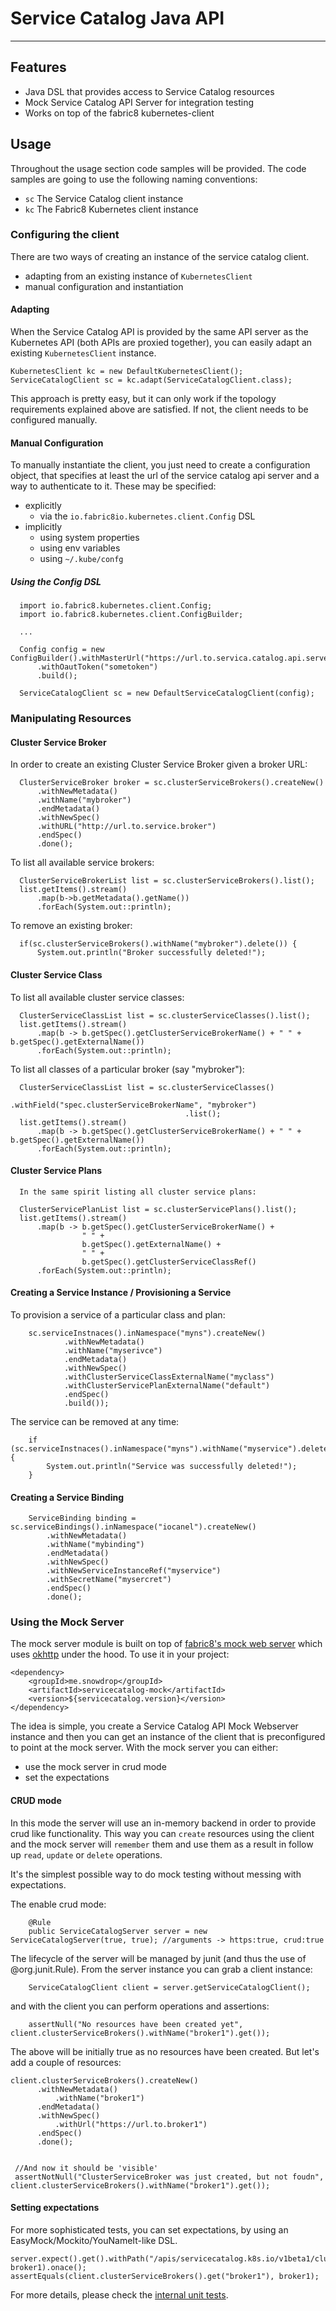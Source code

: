 # Service Catalog Java API
---

## Features

- Java DSL that provides access to Service Catalog resources
- Mock Service Catalog API Server for integration testing
- Works on top of the fabric8 kubernetes-client

## Usage

Throughout the usage section code samples will be provided. The code samples are going to use the following naming conventions:

- `sc` The Service Catalog client instance
- `kc` The Fabric8 Kubernetes client instance


### Configuring the client

There are two ways of creating an instance of the service catalog client.
- adapting from an existing instance of `KubernetesClient`
- manual configuration and instantiation

#### Adapting

When the Service Catalog API is provided by the same API server as the Kubernetes API (both APIs are proxied together), you can easily adapt an existing 
`KubernetesClient` instance.

    KubernetesClient kc = new DefaultKubernetesClient();
    ServiceCatalogClient sc = kc.adapt(ServiceCatalogClient.class);
    
This approach is pretty easy, but it can only work if the topology requirements explained above are satisfied. If not, the client needs to be configured manually.

#### Manual Configuration

To manually instantiate the client, you just need to create a configuration object, that specifies at least the url of the service catalog api server and a way to authenticate to it.
These may be specified:


- explicitly
    - via the `io.fabric8io.kubernetes.client.Config` DSL
- implicitly
    - using system properties
    - using env variables
    - using `~/.kube/confg`
    

##### Using the Config DSL

      import io.fabric8.kubernetes.client.Config;
      import io.fabric8.kubernetes.client.ConfigBuilder;
      
      ...
      
      Config config = new ConfigBuilder().withMasterUrl("https://url.to.servica.catalog.api.server")
          .withOautToken("sometoken")
          .build();
          
      ServiceCatalogClient sc = new DefaultServiceCatalogClient(config);
      

### Manipulating Resources

#### Cluster Service Broker

In order to create an existing Cluster Service Broker given a broker URL:
    
      ClusterServiceBroker broker = sc.clusterServiceBrokers().createNew()
          .withNewMetadata()
          .withName("mybroker")
          .endMetadata()
          .withNewSpec()
          .withURL("http://url.to.service.broker")
          .endSpec()
          .done();

To list all available service brokers:

      ClusterServiceBrokerList list = sc.clusterServiceBrokers().list();
      list.getItems().stream()
          .map(b->b.getMetadata().getName())
          .forEach(System.out::println);
          
         
To remove an existing broker:

      if(sc.clusterServiceBrokers().withName("mybroker").delete()) {
          System.out.println("Broker successfully deleted!");


#### Cluster Service Class

To list all available cluster service classes:

      ClusterServiceClassList list = sc.clusterServiceClasses().list();
      list.getItems().stream()
          .map(b -> b.getSpec().getClusterServiceBrokerName() + " " + b.getSpec().getExternalName())
          .forEach(System.out::println);


To list all classes of a particular broker (say "mybroker"):

      ClusterServiceClassList list = sc.clusterServiceClasses()
                                           .withField("spec.clusterServiceBrokerName", "mybroker")
                                           .list();
      list.getItems().stream()
          .map(b -> b.getSpec().getClusterServiceBrokerName() + " " + b.getSpec().getExternalName())
          .forEach(System.out::println);


#### Cluster Service Plans

      In the same spirit listing all cluster service plans:

      ClusterServicePlanList list = sc.clusterServicePlans().list();
      list.getItems().stream()
          .map(b -> b.getSpec().getClusterServiceBrokerName() + 
                    " " + 
                    b.getSpec().getExternalName() +
                    " " +
                    b.getSpec().getClusterServiceClassRef()
          .forEach(System.out::println);
 
 
#### Creating a Service Instance / Provisioning a Service

To provision a service of a particular class and plan:

        sc.serviceInstnaces().inNamespace("myns").createNew()
                .withNewMetadata()
                .withName("myserivce")
                .endMetadata()
                .withNewSpec()
                .withClusterServiceClassExternalName("myclass")
                .withClusterServicePlanExternalName("default")
                .endSpec()
                .build());


The service can be removed at any time:


        if (sc.serviceInstnaces().inNamespace("myns").withName("myservice").delete()) {
            System.out.println("Service was successfully deleted!");
        }
        
        
#### Creating a Service Binding

        ServiceBinding binding = sc.serviceBindings().inNamespace("iocanel").createNew()
            .withNewMetadata()
            .withName("mybinding")
            .endMetadata()
            .withNewSpec()
            .withNewServiceInstanceRef("myservice")
            .withSecretName("mysercret")
            .endSpec()
            .done();

### Using the Mock Server

The mock server module is built on top of [fabric8's mock web server](https://github.com/fabric8io/mockwebserver) which uses [okhttp](https://github.com/square/okhttp/tree/master/mockwebserver) under the hood.
To use it in your project:

    <dependency>
        <groupId>me.snowdrop</groupId>
        <artifactId>servicecatalog-mock</artifactId>
        <version>${servicecatalog.version}</version>
    </dependency>
    
The idea is simple, you create a Service Catalog API Mock Webserver instance and then you can get an instance of the client that is preconfigured to point at the mock server.
With the mock server you can either:

- use the mock server in crud mode
- set the expectations

#### CRUD mode
In this mode the server will use an in-memory backend in order to provide crud like functionality.
This way you can `create` resources using the client and the mock server will `remember` them and use them as a result in follow up `read`, `update` or `delete` operations.

It's the simplest possible way to do mock testing without messing with expectations.

The enable crud mode:

        @Rule
        public ServiceCatalogServer server = new ServiceCatalogServer(true, true); //arguments -> https:true, crud:true

The lifecycle of the server will be managed by junit (and thus the use of @org.junit.Rule).
From the server instance you can grab a client instance:

        ServiceCatalogClient client = server.getServiceCatalogClient();
                 
and with the client you can perform operations and assertions:

        assertNull("No resources have been created yet", client.clusterServiceBrokers().withName("broker1").get());
        
The above will be initially true as no resources have been created. But let's add a couple of resources:

    client.clusterServiceBrokers().createNew()
          .withNewMetadata()
              .withName("broker1")
          .endMetadata()
          .withNewSpec()
              .withUrl("https://url.to.broker1")
          .endSpec()
          .done();
          
         
     //And now it should be 'visible'    
     assertNotNull("ClusterServiceBroker was just created, but not foudn", client.clusterServiceBrokers().withName("broker1").get());
        

#### Setting expectations
For more sophisticated tests, you can set expectations, by using an EasyMock/Mockito/YouNameIt-like DSL.

    server.expect().get().withPath("/apis/servicecatalog.k8s.io/v1beta1/clusterservicebrokers/broker1").andReturn(200, broker1).onace();
    assertEquals(client.clusterServiceBrokers().get("broker1"), broker1);
  
For more details, please check the [internal unit tests](https://github.com/snowdrop/service-catalog-java-api/tree/master/tests/src/test/java/me/snowdrop/servicecatalog/test).

